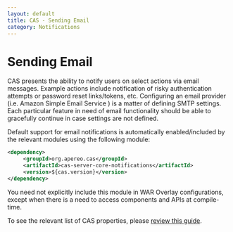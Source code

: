 ```yaml
---
layout: default
title: CAS - Sending Email
category: Notifications
---
```


# Sending Email

CAS presents the ability to notify users on select actions via email messages. Example actions include notification 
of risky authentication attempts or password reset links/tokens, etc. Configuring an email provider (i.e. Amazon Simple Email Service )
is a matter of defining SMTP settings. Each particular feature in need of email functionality should be able to 
gracefully continue in case settings are not defined. 

Default support for email notifications is automatically enabled/included by the relevant modules using the following module:

```xml
<dependency>
     <groupId>org.apereo.cas</groupId>
     <artifactId>cas-server-core-notifications</artifactId>
     <version>${cas.version}</version>
</dependency>
```

You need not explicitly include this module in WAR Overlay configurations, except when there is a need to access components and APIs at compile-time. 

To see the relevant list of CAS properties, please [review this guide](../configuration/Configuration-Properties.html#email-submissions).
